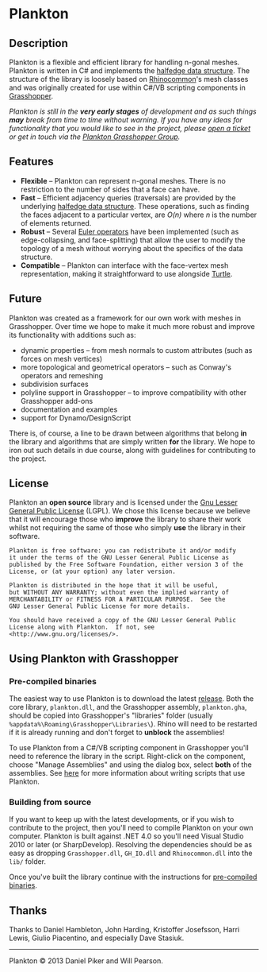 # Plankton

## Description

Plankton is a flexible and efficient library for handling n-gonal meshes. Plankton is written in C# and implements the [halfedge data structure][hds].  The structure of the library is loosely based on [Rhinocommon][rc]'s mesh classes and was originally created for use within C#/VB scripting components in [Grasshopper][gh].

_Plankton is still in the **very early stages** of development and as such things **may** break from time to time without warning.  If you have any ideas for functionality that you would like to see in the project, please [open a ticket][issues] or get in touch via the [Plankton Grasshopper Group][ghgroup]._

## Features

* **Flexible** – Plankton can represent n-gonal meshes. There is no restriction to the number of sides that a face can have.
* **Fast** – Efficient adjacency queries (traversals) are provided by the underlying [halfedge data structure][hds].  These operations, such as finding the faces adjacent to a particular vertex, are *O(n)* where *n* is the number of elements returned.
* **Robust** – Several [Euler operators][euler] have been implemented (such as edge-collapsing, and face-splitting) that allow the user to modify the topology of a mesh without worrying about the specifics of the data structure.
* **Compatible** – Plankton can interface with the face-vertex mesh representation, making it straightforward to use alongside [Turtle]. 

## Future

Plankton was created as a framework for our own work with meshes in Grasshopper. Over time we hope to make it much more robust and improve its functionality with additions such as:

* dynamic properties – from mesh normals to custom attributes (such as forces on mesh vertices)
* more topological and geometrical operators – such as Conway's operators and remeshing
* subdivision surfaces
* polyline support in Grasshopper – to improve compatibility with other Grasshopper add-ons
* documentation and examples
* support for Dynamo/DesignScript

There is, of course, a line to be drawn between algorithms that belong **in** the library and algorithms that are simply written **for** the library.  We hope to iron out such details in due course, along with guidelines for contributing to the project.

## License

Plankton an **open source** library and is licensed under the [Gnu Lesser General Public License][lgpl] (LGPL). We chose this license because we believe that it will encourage those who **improve** the library to share their work whilst not requiring the same of those who simply **use** the library in their software.

    Plankton is free software: you can redistribute it and/or modify
    it under the terms of the GNU Lesser General Public License as
    published by the Free Software Foundation, either version 3 of the
    License, or (at your option) any later version.
    
    Plankton is distributed in the hope that it will be useful,
    but WITHOUT ANY WARRANTY; without even the implied warranty of
    MERCHANTABILITY or FITNESS FOR A PARTICULAR PURPOSE.  See the
    GNU Lesser General Public License for more details.
    
    You should have received a copy of the GNU Lesser General Public
    License along with Plankton.  If not, see
    <http://www.gnu.org/licenses/>.

## Using Plankton with Grasshopper

### Pre-compiled binaries

The easiest way to use Plankton is to download the latest [release][releases].  Both the core library, `plankton.dll`, and the Grasshopper assembly, `plankton.gha`, should be copied into Grasshopper's "libraries" folder (usually `%appdata%\Roaming\Grasshopper\Libraries\`).  Rhino will need to be restarted if it is already running and don't forget to **unblock** the assemblies!

To use Plankton from a C#/VB scripting component in Grasshopper you'll need to reference the library in the script. Right-click on the component, choose "Manage Assemblies" and using the dialog box, select **both** of the assemblies.  See [here][scripting] for more information about writing scripts that use Plankton.

### Building from source

If you want to keep up with the latest developments, or if you wish to contribute to the project, then you'll need to compile Plankton on your own computer.  Plankton is built against .NET 4.0 so you'll need Visual Studio 2010 or later (or SharpDevelop).  Resolving the dependencies should be as easy as dropping `Grasshopper.dll`, `GH_IO.dll` and `Rhinocommon.dll` into the `lib/` folder.

Once you've built the library continue with the instructions for [pre-compiled binaries](#pre-compiled-binaries).

## Thanks

Thanks to Daniel Hambleton, John Harding, Kristoffer Josefsson, Harri Lewis, Giulio Piacentino, and especially Dave Stasiuk.

***

Plankton © 2013 Daniel Piker and Will Pearson.


[ghgroup]: http://www.grasshopper3d.com/group/plankton
[issues]: http://github.com/Dan-Piker/Plankton/issues
[rc]: http://github.com/mcneel/rhinocommon
[gh]: http://grasshopper3d.com
[hds]: http://github.com/Dan-Piker/Plankton/wiki/Halfedge-Data-Structure
[license]: http://github.com/Dan-Piker/Plankton/tree/master/LICENSE.txt
[lgpl]: http://www.gnu.org/licenses/lgpl.html
[euler]: http://github.com/Dan-Piker/Plankton/wiki/Euler-Operators
[releases]: http://github.com/Dan-Piker/Plankton/releases
[scripting]: http://github.com/Dan-Piker/Plankton/wiki/Scripting
[Turtle]: http://github.com/piac/TurtleMesh
